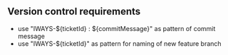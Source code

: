 ## Version control requirements
 - use "IWAYS-${ticketId} : ${commitMessage}" as pattern of commit message
 - use "IWAYS-${ticketId}" as pattern for naming of new feature branch
 
